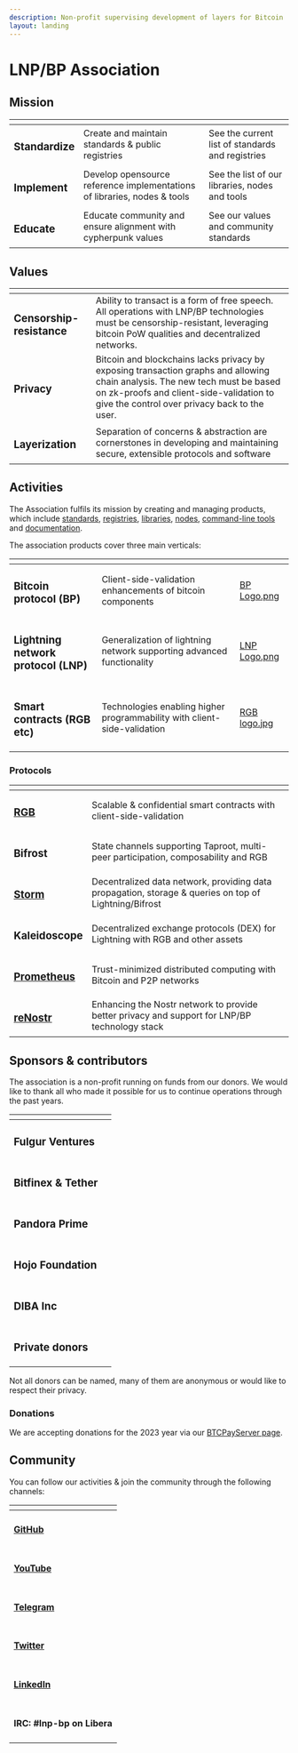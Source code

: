 ```yaml
---
description: Non-profit supervising development of layers for Bitcoin
layout: landing
---
```


# LNP/BP Association

## Mission

<table data-view="cards"><thead><tr><th></th><th></th><th></th></tr></thead><tbody><tr><td><h3>Standardize</h3></td><td>Create and maintain standards &#x26; public registries</td><td>See the current list of standards and registries</td></tr><tr><td><h3>Implement</h3></td><td>Develop opensource reference implementations of libraries, nodes &#x26; tools</td><td>See the list of our libraries, nodes and tools</td></tr><tr><td><h3>Educate</h3></td><td>Educate community and ensure alignment with cypherpunk values</td><td>See our values and community standards</td></tr></tbody></table>

## Values

<table data-view="cards"><thead><tr><th></th><th></th></tr></thead><tbody><tr><td><h3>Censorship-resistance</h3></td><td>Ability to transact is a form of free speech. All operations with LNP/BP technologies must be censorship-resistant, leveraging bitcoin PoW qualities and decentralized networks.</td></tr><tr><td><h3>Privacy</h3></td><td>Bitcoin and blockchains lacks privacy by exposing transaction graphs and allowing chain analysis. The new tech must be based on zk-proofs and client-side-validation to give the control over privacy back to the user.</td></tr><tr><td><h3>Layerization</h3></td><td>Separation of concerns &#x26; abstraction are cornerstones in developing and maintaining secure, extensible protocols and software</td></tr></tbody></table>

## Activities

The Association fulfils its mission by creating and managing products, which include [standards](products.md#standards), [registries](products.md#registries), [libraries](products.md#libraries), [nodes](products.md#nodes), [command-line tools](products.md#toolchains) and [documentation](products.md#documentation).

The association products cover three main verticals:

<table data-view="cards"><thead><tr><th></th><th></th><th data-hidden data-card-cover data-type="files"></th></tr></thead><tbody><tr><td><h3>Bitcoin protocol (BP)</h3></td><td>Client-side-validation enhancements of bitcoin components</td><td><a href=".gitbook/assets/BP Logo.png">BP Logo.png</a></td></tr><tr><td><h3>Lightning network protocol (LNP)</h3></td><td>Generalization of lightning network supporting advanced functionality</td><td><a href=".gitbook/assets/LNP Logo.png">LNP Logo.png</a></td></tr><tr><td><h3>Smart contracts (RGB etc)</h3></td><td>Technologies enabling higher programmability with client-side-validation</td><td><a href=".gitbook/assets/RGB logo.jpg">RGB logo.jpg</a></td></tr></tbody></table>

### Protocols

<table data-card-size="large" data-view="cards"><thead><tr><th></th><th></th></tr></thead><tbody><tr><td><h3><a href="https://github.com/RGB-WG/">RGB</a></h3></td><td>Scalable &#x26; confidential smart contracts with client-side-validation</td></tr><tr><td><h3>Bifrost</h3></td><td>State channels supporting Taproot, multi-peer participation, composability and RGB</td></tr><tr><td><h3><a href="https://github.com/Storm-WG">Storm</a></h3></td><td>Decentralized data network, providing data propagation, storage &#x26; queries on top of Lightning/Bifrost</td></tr><tr><td><h3>Kaleidoscope</h3></td><td>Decentralized exchange protocols (DEX) for Lightning with RGB and other assets</td></tr><tr><td><h3><a href="https://github.com/Prometheus-WG">Prometheus</a></h3></td><td>Trust-minimized distributed computing with Bitcoin and P2P networks</td></tr><tr><td><h3><a href="https://github.com/reNostr">reNostr</a></h3></td><td>Enhancing the Nostr network to provide better privacy and support for LNP/BP technology stack</td></tr></tbody></table>

## Sponsors & contributors

The association is a non-profit running on funds from our donors. We would like to thank all who made it possible for us to continue operations through the past years.

<table data-view="cards"><thead><tr><th></th><th></th></tr></thead><tbody><tr><td><h3>Fulgur Ventures</h3></td><td></td></tr><tr><td><h3>Bitfinex &#x26; Tether</h3></td><td></td></tr><tr><td><h3>Pandora Prime</h3></td><td></td></tr><tr><td><h3>Hojo Foundation</h3></td><td></td></tr><tr><td><h3>DIBA Inc</h3></td><td></td></tr><tr><td><h3>Private donors</h3></td><td></td></tr></tbody></table>

Not all donors can be named, many of them are anonymous or would like to respect their privacy.

### Donations

We are accepting donations for the 2023 year via our [BTCPayServer page](https://btcpay.lnp-bp.org/btcpay/apps/XoNQvS2C2ePC2nWuRm3qajUWGkV/crowdfund).

## Community

You can follow our activities & join the community through the following channels:

<table data-view="cards"><thead><tr><th></th></tr></thead><tbody><tr><td><h4><a href="https://github.com/LNP-BP">GitHub</a></h4></td></tr><tr><td><h4><a href="https://www.youtube.com/@LNPBP">YouTube</a></h4></td></tr><tr><td><h4><a href="https://t.me/lnp_bp">Telegram</a></h4></td></tr><tr><td><h4><a href="https://twitter.com/lnp_bp">Twitter</a></h4></td></tr><tr><td><h4><a href="https://www.linkedin.com/company/lnp-bp/">LinkedIn</a></h4></td></tr><tr><td><h4>IRC: #lnp-bp on Libera</h4></td></tr></tbody></table>
